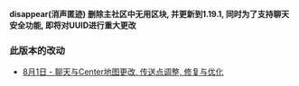 **disappear(消声匿迹) 删除主社区中无用区块, 并更新到1.19.1, 同时为了支持聊天安全功能, 即将对UUID进行重大更改**  
  
### 此版本的改动
* [8月1日 - 聊天与Center地图更改, 传送点调整, 修复与优化](08-01)  
